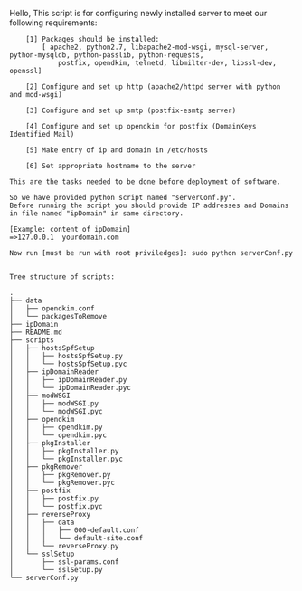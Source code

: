 Hello,
    This script is for configuring newly installed server to meet our following requirements:

        [1] Packages should be installed:    
            [ apache2, python2.7, libapache2-mod-wsgi, mysql-server, python-mysqldb, python-passlib, python-requests,
                postfix, opendkim, telnetd, libmilter-dev, libssl-dev, openssl]
        
        [2] Configure and set up http (apache2/httpd server with python and mod-wsgi)

        [3] Configure and set up smtp (postfix-esmtp server)

        [4] Configure and set up opendkim for postfix (DomainKeys Identified Mail)
        
        [5] Make entry of ip and domain in /etc/hosts

        [6] Set appropriate hostname to the server

    This are the tasks needed to be done before deployment of software.
    
    So we have provided python script named "serverConf.py".
    Before running the script you should provide IP addresses and Domains in file named "ipDomain" in same directory.
    
    [Example: content of ipDomain]
    =>127.0.0.1  yourdomain.com
    
    Now run [must be run with root priviledges]: sudo python serverConf.py 


    Tree structure of scripts:
    
    .
    ├── data
    │   ├── opendkim.conf
    │   └── packagesToRemove
    ├── ipDomain
    ├── README.md
    ├── scripts
    │   ├── hostsSpfSetup
    │   │   ├── hostsSpfSetup.py
    │   │   └── hostsSpfSetup.pyc
    │   ├── ipDomainReader
    │   │   ├── ipDomainReader.py
    │   │   └── ipDomainReader.pyc
    │   ├── modWSGI
    │   │   ├── modWSGI.py
    │   │   └── modWSGI.pyc
    │   ├── opendkim
    │   │   ├── opendkim.py
    │   │   └── opendkim.pyc
    │   ├── pkgInstaller
    │   │   ├── pkgInstaller.py
    │   │   └── pkgInstaller.pyc
    │   ├── pkgRemover
    │   │   ├── pkgRemover.py
    │   │   └── pkgRemover.pyc
    │   ├── postfix
    │   │   ├── postfix.py
    │   │   └── postfix.pyc
    │   ├── reverseProxy
    │   │   ├── data
    │   │   │   ├── 000-default.conf
    │   │   │   └── default-site.conf
    │   │   └── reverseProxy.py
    │   └── sslSetup
    │       ├── ssl-params.conf
    │       └── sslSetup.py
    └── serverConf.py

